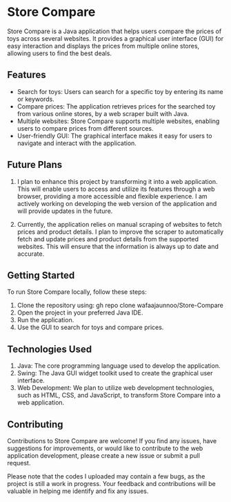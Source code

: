 # Store Compare
Store Compare is a Java application that helps users compare the prices of toys across several websites. It provides a graphical user interface (GUI) for easy interaction and displays the prices from multiple online stores, allowing users to find the best deals.

## Features
- Search for toys: Users can search for a specific toy by entering its name or keywords.
- Compare prices: The application retrieves prices for the searched toy from various online stores, by a web scraper built with Java.
- Multiple websites: Store Compare supports multiple websites, enabling users to compare prices from different sources.
- User-friendly GUI: The graphical interface makes it easy for users to navigate and interact with the application.

## Future Plans
1. I plan to enhance this project by transforming it into a web application. This will enable users to access and utilize its features through a web browser, providing a more accessible and flexible experience. I am actively working on developing the web version of the application and will provide updates in the future.

2. Currently, the application relies on manual scraping of websites to fetch prices and product details. I plan to improve the scraper to automatically fetch and update prices and product details from the supported websites. This will ensure that the information is always up to date and accurate.

## Getting Started
To run Store Compare locally, follow these steps:

1. Clone the repository using: gh repo clone wafaajaunnoo/Store-Compare
2. Open the project in your preferred Java IDE.
3. Run the application.
4. Use the GUI to search for toys and compare prices.

## Technologies Used
1. Java: The core programming language used to develop the application.
2. Swing: The Java GUI widget toolkit used to create the graphical user interface.
3. Web Development: We plan to utilize web development technologies, such as HTML, CSS, and JavaScript, to transform Store Compare into a web application.

## Contributing
Contributions to Store Compare are welcome! If you find any issues, have suggestions for improvements, or would like to contribute to the web application development, please create a new issue or submit a pull request.

Please note that the codes I uploaded may contain a few bugs, as the project is still a work in progress. Your feedback and contributions will be valuable in helping me identify and fix any issues.
